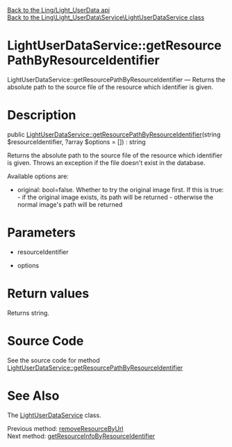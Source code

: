 [Back to the Ling/Light_UserData api](https://github.com/lingtalfi/Light_UserData/blob/master/doc/api/Ling/Light_UserData.md)<br>
[Back to the Ling\Light_UserData\Service\LightUserDataService class](https://github.com/lingtalfi/Light_UserData/blob/master/doc/api/Ling/Light_UserData/Service/LightUserDataService.md)


LightUserDataService::getResourcePathByResourceIdentifier
================



LightUserDataService::getResourcePathByResourceIdentifier — Returns the absolute path to the source file of the resource which identifier is given.




Description
================


public [LightUserDataService::getResourcePathByResourceIdentifier](https://github.com/lingtalfi/Light_UserData/blob/master/doc/api/Ling/Light_UserData/Service/LightUserDataService/getResourcePathByResourceIdentifier.md)(string $resourceIdentifier, ?array $options = []) : string




Returns the absolute path to the source file of the resource which identifier is given.
Throws an exception if the file doesn't exist in the database.

Available options are:
- original: bool=false. Whether to try the original image first.
     If this is true:
         - if the original image exists, its path will be returned
         - otherwise the normal image's path will be returned




Parameters
================


- resourceIdentifier

    

- options

    


Return values
================

Returns string.








Source Code
===========
See the source code for method [LightUserDataService::getResourcePathByResourceIdentifier](https://github.com/lingtalfi/Light_UserData/blob/master/Service/LightUserDataService.php#L522-L544)


See Also
================

The [LightUserDataService](https://github.com/lingtalfi/Light_UserData/blob/master/doc/api/Ling/Light_UserData/Service/LightUserDataService.md) class.

Previous method: [removeResourceByUrl](https://github.com/lingtalfi/Light_UserData/blob/master/doc/api/Ling/Light_UserData/Service/LightUserDataService/removeResourceByUrl.md)<br>Next method: [getResourceInfoByResourceIdentifier](https://github.com/lingtalfi/Light_UserData/blob/master/doc/api/Ling/Light_UserData/Service/LightUserDataService/getResourceInfoByResourceIdentifier.md)<br>

